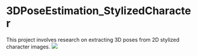 # 3DPoseEstimation_StylizedCharacter
This project involves research on extracting 3D poses from 2D stylized character images.
<img src="https://img.shields.io/badge/TypeScript-#0B2C4A?style=flat&logo=TypeScript&logoColor=white"/>
